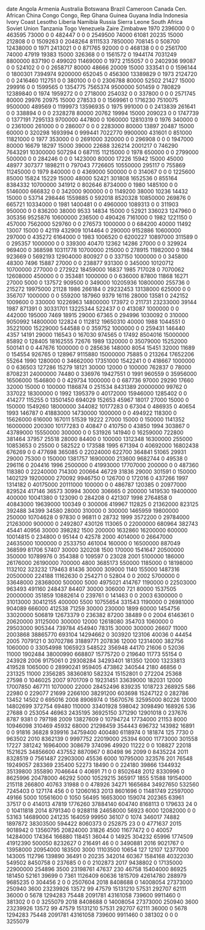 date	Angola	Armenia	Australia	Botswana	Brazil	Cameroon	Canada	Cen. African	China	Congo	Congo, Rep	Ghana	Guinea	Guyana	India	Indonesia	Ivory Coast	Lesotho	Liberia	Namibia	Russia	Sierra Leone	South Africa	Soviet Union	Tanzania	Togo	Venezuela	Zaire	Zimbabwe
1970	2396000	0	0	463595	73000	0	0	482447	0	0	0	2549500	74000	61081	20235	15000	212808	0	0	1509263	0	2048264	8111533	7850000	708145	0	508700	12438000	0
1971	2413021	0	0	871765	92000	0	0	468138	0	0	0	2561700	74000	47919	19383	15000	326368	0	0	1561572	0	1944174	7031249	8800000	837190	0	499020	11469000	0
1972	2155057	0	0	2402936	99087	0	0	524102	0	0	0	2658717	80000	48666	20009	15000	333541	0	0	1596144	0	1800301	7394974	9200000	652045	0	456300	13389829	0
1973	2124720	0	0	2416460	112751	0	0	380100	0	0	0	2306788	80000	52502	21427	15000	299916	0	0	1599565	0	1354775	7565374	9500000	501459	0	780829	12389840	0
1974	1959272	0	0	2718000	254032	0	0	337800	0	0	0	2571745	80000	29976	20975	15000	278533	0	0	1569961	0	1716230	7510075	9500000	489569	0	1199973	13596935	0
1975	991000	0	0	2413839	261641	0	0	338894	0	0	0	2328278	80000	20762	19994	15000	209023	0	0	1747739	0	1377191	7295133	9700000	447800	0	1060000	12810319	0
1976	340000	0	0	2361000	261000	0	0	286007	0	0	0	2283000	80000	13897	20487	15000	60000	0	320298	1693994	0	999441	7022770	9900000	431601	0	851000	11821000	0
1977	353000	0	0	2691000	320000	0	0	296908	0	0	0	1947000	80000	16679	18297	15000	39000	22688	326214	2001217	0	746290	7643291	10300000	507294	0	687115	11215000	0
1978	650000	0	0	2799000	500000	0	0	284246	0	0	0	1423000	80000	17226	15942	15000	45000	48977	307377	1898211	0	797043	7726605	10550000	295117	0	755869	11245000	0
1979	840000	0	0	4369000	500000	0	0	314067	0	0	0	1225600	85000	15824	15229	15000	48000	52421	301808	1652536	0	855164	8384332	10700000	341912	0	802646	8734000	0
1980	1485100	0	0	5146000	666832	0	0	342000	900000	0	0	1149200	38000	10236	14432	15000	0	53714	298446	1559885	0	592018	8520328	10850000	269876	0	665721	10334000	0
1981	1400481	0	0	4960000	1089313	0	0	311903	950000	0	0	836200	38000	9533	14834	15000	0	52921	336023	1247960	0	305356	9525876	10600000	236500	0	490426	7161000	0
1982	1221150	0	457000	7562000	529760	0	0	276573	1000000	0	0	684200	40000	11492	13007	15000	0	42119	432909	1014464	0	290000	9152886	10600000	297000	0	435272	6164000	0
1983	1006520	0	6200227	10897000	311589	0	0	295357	1000000	0	0	339300	40470	12362	14286	27000	0	0	329924	969400	0	368598	10311778	10700000	215000	0	278915	11982000	0
1984	923669	0	5692193	12904000	800927	0	0	337150	1000000	0	0	345800	48300	7496	15887	27000	0	0	238877	931300	0	345000	10120712	10700000	277000	0	272922	18459000	16837
1985	717028	0	7070062	12608000	450000	0	0	353481	1000000	0	0	636000	87800	11868	16271	27000	5000	0	137572	909500	0	349000	10205936	10800000	255736	0	215272	19975000	21128
1986	266184	0	29232453	13138000	625000	0	0	356707	1000000	0	0	559200	187960	9379	16116	28000	13581	0	242152	1009600	0	330000	10226963	14800000	173972	0	211731	23233000	39144
1987	871391	0	30331701	13225344	522437	0	0	413087	1000000	0	0	442000	195000	7469	18915	29000	67365	0	294996	1030092	0	310000	9050992	14800000	122824	0	112812	19650310	40000
1988	1044551	0	35221000	15229000	544588	0	0	359752	1000000	0	0	259431	146440	4357	14191	29000	116543	0	167030	974565	0	17492	8504016	15000000	85892	0	128405	18162555	72676
1989	1320000	0	35079000	15252000	500141	0	0	447676	1000000	0	0	285636	148000	8054	15451	32000	11689	0	154554	926765	0	128967	9115880	15000000	75885	0	213264	17652206	55264
1990	1280000	0	34662000	17351000	1542241	0	0	418667	1000000	0	0	636503	127286	15279	18121	30000	12000	0	100000	762837	0	78000	8708231	24000000	74480	0	336976	19427551	0
1991	960559	0	35956000	16506000	1546800	0	0	429734	1000000	0	0	687736	97000	29290	17660	32000	15000	0	100000	1186874	0	251534	8431389	20000000	99762	0	337022	18300000	0
1992	1395379	0	40172000	15946000	1285402	0	0	414277	115255	0	13501450	694029	152653	45967	18017	27000	15000	0	150000	1549260	18000000	344082	10177283	0	67304	0	486935	0	40654
1993	146787	0	41883000	14730000	1000000	0	0	494922	118300	0	15626000	616000	167011	51539	19222	27000	15000	0	150000	1141352	16000000	200300	10177283	0	40847	0	410750	0	43850
1994	303867	0	43789000	15550000	300000	0	0	531926	141940	0	16259000	722800	381464	37957	25518	28000	84400	0	100000	1312348	16300000	255000	10853653	0	25500	0	582522	0	173588
1995	671394	0	40692000	16802438	676269	0	0	477698	365085	0	22024000	622700	364841	51065	29931	29000	75300	0	150000	1381757	16900000	213600	9682744	0	49538	0	296116	0	204416
1996	2500000	0	41993000	17707000	200000	0	0	487360	118380	0	22240000	714300	200664	46729	31836	29000	301591	0	150000	1402129	19200000	270092	9946750	0	126700	0	172016	0	437266
1997	1314182	0	40175000	20111000	100000	0	0	486787	120385	0	20977000	829524	417146	36573	30994	30000	306665	0	200000	1419530	19400000	400000	10041380	0	123090	0	284208	0	421307
1998	2764858	0	40843000	19639000	100349	0	300006	419967	112825	0	21362000	823125	392488	34399	34580	28000	310000	0	300000	1465959	19800000	250000	10704628	0	97830	0	96811	0	28732
1999	3572200	0	29784000	21263000	900000	0	2492807	430126	113065	0	22000000	680964	382743	45441	40956	30000	398282	1500	200000	1632860	16200000	600000	10014815	0	234800	0	95144	0	42578
2000	4014000	0	26647000	24635000	1000000	0	2533750	461004	160000	0	16500000	887049	368599	81706	57407	30000	320208	1500	170000	1541647	20500000	350000	10789976	0	354388	0	109597	0	23028
2001	5100000	186000	26176000	26190000	700000	4800	3685173	550000	1185000	0	18198000	1132102	323232	179463	81436	30000	309000	1140	155000	1487316	20500000	224188	11162630	0	254271	0	52804	0	0
2002	5700000	0	33648000	28368000	500000	5000	4975021	414767	1190000	0	22503000	963493	491160	248437	84407	30000	306000	721	80000	1537505	20000000	351859	10882614	0	239761	0	141463	0	0
2003	6300000	0	31013000	30412155	400000	5500	10755654	331543	1190000	0	26981000	904089	666000	412538	71259	30000	230000	1899	60000	1454756	33020000	506819	12673379	0	236382	87200	38489	0	0
2004	6146361	0	20620000	31125000	300000	12000	12618080	354703	1060000	0	29503000	905344	739784	454940	78315	30000	300000	26607	11000	2003868	38865770	693104	14294662	0	303920	123106	40036	0	44454
2005	7079121	0	30702786	31889771	207836	12000	12314000	382756	1060000	0	33054998	1065923	548522	356948	44170	21606	0	52036	11000	1902484	38000990	668807	15775720	0	219640	11773	55154	0	243928
2006	9175061	0	29308284	34293401	181350	12000	13233813	419528	1065000	0	28990241	959405	473862	340544	2180	46856	0	231325	11000	2356285	38360810	582324	15152801	0	272204	25368	27598	0	1046025
2007	9701709	0	19231451	33639000	182031	12000	17007850	467711	1070000	22000	28452496	839235	1018723	268925	586	22980	0	229077	21699	2266100	38291200	603698	15247122	0	282786	13452	14502	0	695016
2008	8906974	0	15670576	32595000	80226	12000	14802699	372754	69480	110000	33401928	598042	3098490	168926	536	27688	0	253054	46963	2435195	36925150	371290	12901018	0	237676	8787	9381	0	797198
2009	13827609	0	10794724	17734000	21153	8000	10946098	310469	45932	68000	21298459	354443	696732	143982	16891	0	0	91816	36828	939916	34759400	400480	6118974	0	181874	125	7730	0	963502
2010	8362139	0	9997752	22019000	25394	6000	11773000	301558	17227	381242	16964000	308679	374096	49920	11222	0	0	108827	22018	1521625	34856600	437552	8870967	0	80498	96	2099	0	8435224
2011	8328519	0	7561487	22903000	45536	6000	10795000	323576	201	76548	19249057	283369	235400	52273	18490	0	0	224180	39866	1344932	35139800	355890	7046644	0	40691	71	0	0	8502648
2012	8330996	0	8625996	20478000	46292	5000	10529215	365917	1855	51588	19154000	215118	266800	40763	31988	0	0	478926	34271	1665684	34927650	532560	7245403	0	127174	456	0	0	12060163
2013	8601696	0	11481749	22597000	49166	5000	10561600	0	1050	56495	16653000	159074	202365	63961	37517	0	0	414013	47819	1776260	37884140	604740	8168113	0	179633	24	0	0	10411818
2014	8791340	0	9288118	24658000	56923	6000	12082000	0	0	53163	14689000	241235	164059	99950	36107	0	1074	346017	74882	1897872	38303500	594422	8060373	0	252875	23	0	0	4771637
2015	9018942	0	13560795	20824000	31826	4500	11677472	0	0	40057	14284000	174364	166880	118451	36044	0	14925	304232	65996	1774509	41912390	500050	8232627	0	216491	46	0	0	3490881
2016	9021767	0	13958000	20954000	183500	3000	11103500	10654	127	12107	12377000	143005	112796	139890	36491	0	20235	342014	60367	1584168	40322030	549502	8450758	0	237685	0	0	0	2102873
2017	9438802	0	17135000	22900000	254896	3500	23198761	47637	230	46758	15404000	86925	181450	52161	39699	0	7361	1126409	60636	1815709	42614780	288979	9685235	0	304456	2	0	0	2507604
2018	8408688	0	14008054	27373000	250940	3600	23239926	13572	99	47579	15131210	57531	292707	62111	36000	0	5678	1294283	75448	2091781	43161058	739600	9911460	0	381302	0	0	0	3255079
2018	8408688	0	14008054	27373000	250940	3600	23239926	13572	99	47579	15131210	57531	292707	62111	36000	0	5678	1294283	75448	2091781	43161058	739600	9911460	0	381302	0	0	0	3255079





